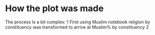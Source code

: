 # How the plot was made
The process Is a bit complex:
1 First using Muslim notebook religion by constituency was transformed to arrive at Muslim% by constituency
2
